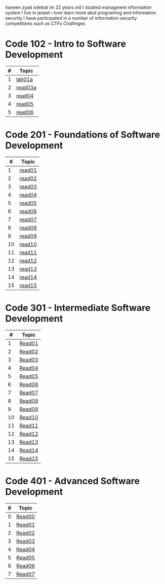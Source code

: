 haneen zyad odebat im 22 years old I studied managment information system 
I live in jerash 
i love learn more abut programing and information security 
I have participated in a number of information security competitions such as CTFs Challinges



# Code 102 - Intro to Software Development

\# |Topic
---|---
1  |[lab01a](102/lab01a.md)
2  |[read03a](102/read03a.md)
3  |[read04](102/read04.md)
4  |[read05](102/read05.md)
5  |[read06](102/read06.md)


# Code 201 - Foundations of Software Development

\# |Topic
---|---
1  |[read01](201/class-01.md)
2  |[read02](201/class-02.md)
3  |[read03](201/class-03.md)
4  |[read04](201/class-04.md)
5  |[read05](201/class-05.md)
6  |[read06](201/class-06.md)
7  |[read07](201/class-07.md)
8  |[read08](201/class-08.md)
9  |[read09](201/class-09.md)
10 |[read10](201/class-10.md)
11 |[read11](201/class-11.md)
12 |[read12](201/class-12.md)
13 |[read13](201/class-13.md)
14 |[read14](201/class-14.md)
15 |[read15](201/class-15.md)



# Code 301 - Intermediate Software Development

\# |Topic
---|---
1  |[Read01](301/Read:01.md)
2  |[Read02](301/Read:02.md)
3  |[Read03](301/Read:03.md)
4  |[Read04](301/Read:04.md)
5  |[Read05](301/Read:05.md)
6  |[Read06](301/Read:06.md)
7  |[Read07](301/Read:07.md)
8  |[Read08](301/Read:08.md)
9  |[Read09](301/Read:09.md)
10 |[Read10](301/Read:10.md)
11 |[Read11](301/Read:11.md)
12 |[Read12](301/Read:12.md)
13 |[Read13](301/Read:13.md)
14 |[Read14](301/Read:14.md)
15 |[Read15](301/Read:15.md)


# Code 401 - Advanced Software Development


\# |Topic
---|---
0  |[Read00](401/Read:00.md)
1  |[Read01](401/Read:01.md)
2  |[Read02](401/Read:02.md)
3  |[Read03](401/Read:03.md)
4  |[Read04](401/Read:04.md)
5  |[Read05](401/Read:05.md)
6  |[Read06](401/Read:06.md)
7  |[Read07](401/Read:07.md)